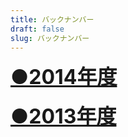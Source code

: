 ```yaml
---
title: バックナンバー
draft: false
slug: バックナンバー
---
```


<div onclick="obj=document.getElementById('open').style; obj.display=(obj.display=='none')?'block':'none';">
  <a style="cursor:pointer;"><font size="6"><u><b>●2014年度</b></u></font></a>
</div>
<div id="open" style="display:none;clear:both;">

  <br><a href="/pdf/14/top.pdf">・表紙</a>
  <br><br><a href="/pdf/14/schoolview.pdf">・校内疑似体験</a>
  <br><br><a href="/pdf/14/wilber.pdf">・ウィルバーフォース振り子</a>
  <br><br><a href="/pdf/14/tv.pdf">・テレビ石</a>
  <br><br><a href="/pdf/14/effect.pdf">・ギターエフェクターの作成(↓紹介PV)</a>
  <br><br><a href="/pdf/14/moze.pdf">・モーゼ効果と反磁性</a>
  <br><br><a href="/pdf/14/net.pdf">・ネット社会の安全性について</a>
  <br><br><a href="/pdf/14/black.pdf">・ブラックウォールと偏光板</a>
  <br><br><a href="/pdf/14/kikai.pdf">・機械と話せる日は来るのか</a>
  <br><br><a href="/pdf/14/ship.pdf">・船、橋、卵</a>
  <br><br><a href="/pdf/14/mycom.pdf">・マイコンボードとブレッドボードによる小学生でもできる簡単超多機能機械製作</a>
  <br><br><a href="/pdf/14/back.pdf">・あとがき</a>
  <br>
  <br>

  <div class="movie-wrap">
    <iframe width="854" height="480" src="https://www.youtube.com/embed/-7mifO-sgNA" frameborder="0" allow="autoplay; encrypted-media" allowfullscreen></iframe>
  </div>
  <br>

</div>
<br>




<div onclick="obj=document.getElementById('open2').style; obj.display=(obj.display=='none')?'block':'none';">
  <a style="cursor:pointer;"><font size="6"><u><b>●2013年度</b></u></font></a>
</div>
<div id="open2" style="display:none;clear:both;">

  <br><a href="/pdf/13/eatbite.pdf">・EAT&BITE</a>
  <br><br><a href="http://www.freem.ne.jp/win/game/5616"target="_blank">・EAT&BITE(ゲーム本体)をDL</a>
  <br><br><a href="/pdf/13/yama.pdf">・カオス理論(Chaos theory)</a>
  <br><br><a href="/pdf/13/sato.pdf">・データ圧縮について</a>
  <br><br><a href="/pdf/13/bunko.pdf">・製作費０円！お手軽分光器</a>
  <br><br><a href="/pdf/13/sunadokei.pdf">・水の中の砂時計</a>
  <br><br><a href="/pdf/13/tatumaki.pdf">・竜巻発生装置</a>
  </div>
  <br><br>

</div>
